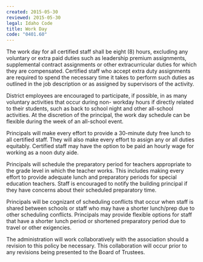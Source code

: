 ```yaml
---
created: 2015-05-30
reviewed: 2015-05-30
legal: Idaho Code
title: Work Day
code: "0401.60"
---
```


The work day for all certified staff shall be eight (8) hours, excluding any voluntary or extra paid duties such as leadership premium assignments, supplemental contract assignments or other extracurricular duties for which they are compensated. Certified staff who accept extra duty assignments are required to spend the necessary time it takes to perform such duties as outlined in the job description or as assigned by supervisors of the activity.

District employees are encouraged to participate, if possible, in as many voluntary activities that occur during non- workday hours if directly related to their students, such as back to school night and other all-school activities. At the discretion of the principal, the work day schedule can be flexible during the week of an all-school event.

Principals will make every effort to provide a 30-minute duty free lunch to all certified staff. They will also make every effort to assign any or all duties equitably. Certified staff may have the option to be paid an hourly wage for working as a noon duty aide.

Principals will schedule the preparatory period for teachers appropriate to the grade level in which the teacher works. This includes making every effort to provide adequate lunch and preparatory periods for special education teachers. Staff is encouraged to notify the building principal if they have concerns about their scheduled preparatory time.

Principals will be cognizant of scheduling conflicts that occur when staff is shared between schools or staff who may have a shorter lunch/prep due to other scheduling conflicts. Principals may provide flexible options for staff that have a shorter lunch period or shortened preparatory period due to travel or other exigencies.

The administration will work collaboratively with the association should a revision to this policy be necessary. This collaboration will occur prior to any revisions being presented to the Board of Trustees.

